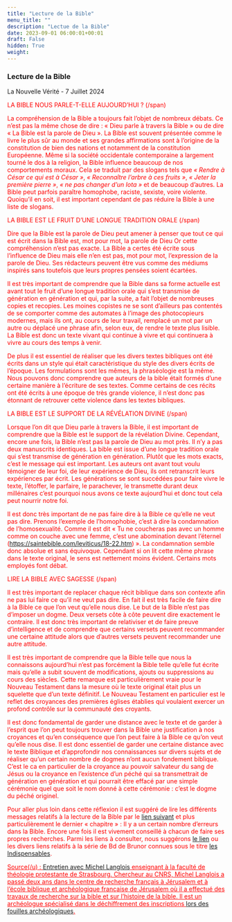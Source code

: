 ```yaml
---
title: "Lecture de la Bible"
menu_title: ""
description: "Lectue de la Bible"
date: 2023-09-01 06:00:01+00:01
draft: False
hidden: True
weight:
---
```

### Lecture de la Bible

La  Nouvelle Vérité - 7 Juillet 2024

<span style="color:red">
LA BIBLE NOUS PARLE-T-ELLE AUJOURD’HUI ?
(/span)

La compréhension de la Bible a toujours fait l’objet de nombreux débats. Ce n’est pas la même chose de dire : « Dieu parle à travers la Bible » ou de dire « La Bible est la parole de Dieu ». La Bible est souvent présentée comme le livre le plus sûr au monde et ses grandes affirmations sont à l’origine de la constitution de bien des nations et notamment de la constitution Européenne. Même si la société occidentale contemporaine a largement tourné le dos à la religion, la Bible influence beaucoup de nos comportements moraux. Cela se traduit par des slogans tels que *« Rendre à César ce qui est à César »*, *« Reconnaître l’arbre à ces fruits »*, *« Jeter la première pierre »*, *« ne pas changer d’un Iota »* et de beaucoup d’autres. La Bible peut parfois paraître homophobe, raciste, sexiste, voire violente. Quoiqu’il en soit, il est important cependant de pas réduire la Bible à une liste de slogans.

<span style="color:red">
LA BIBLE EST LE FRUIT D’UNE LONGUE TRADITION ORALE
(/span)

Dire que la Bible est la parole de Dieu peut amener à penser que tout ce qui est écrit dans la Bible est, mot pour mot, la parole de Dieu Or cette compréhension n’est pas exacte. La Bible a certes été écrite sous l’influence de Dieu mais elle n’en est pas, mot pour mot, l’expression de la parole de Dieu. Ses rédacteurs peuvent être vus comme des médiums inspirés sans toutefois que leurs propres pensées soient écartées.

Il est très important de comprendre que la Bible dans sa forme actuelle est avant tout le fruit d’une longue tradition orale qui s’est transmise de génération en génération et qui, par la suite, a fait l’objet de nombreuses copies et recopies. Les moines copistes ne se sont d’ailleurs pas contentés de se comporter comme des automates à l’image des photocopieurs modernes, mais ils ont, au cours de leur travail, remplacé un mot par un autre ou déplacé une phrase afin, selon eux, de rendre le texte plus lisible. La Bible est donc un texte vivant qui continue à vivre et qui continuera à vivre au cours des temps à venir.

De plus il est essentiel de réaliser que les divers textes bibliques ont été écrits dans un style qui était caractéristique du style des divers écrits de l’époque. Les formulations sont les mêmes, la phraséologie est la même. Nous pouvons donc comprendre que auteurs de la bible était formés d’une certaine manière à l’écriture de ses textes. Comme certains de ces récits ont été écrits à une époque de très grande violence, il n’est donc pas étonnant de retrouver cette violence dans les textes bibliques.

<span style="color:red">
LA BIBLE EST LE SUPPORT DE LA RÉVÉLATION DIVINE
(/span)

Lorsque l’on dit que Dieu parle à travers la Bible, il est important de comprendre que la Bible est le support de la révélation Divine. Cependant, encore une fois, la Bible n’est pas la parole de Dieu au mot près. Il n’y a pas deux manuscrits identiques. La bible est issue d’une longue tradition orale qui s’est transmise de génération en génération. Plutôt que les mots exacts, c’est le message qui est important. Les auteurs ont avant tout voulu témoigner de leur foi, de leur expérience de Dieu, ils ont retranscrit leurs expériences par écrit. Les générations se sont succédées pour faire vivre le texte, l’étoffer, le parfaire, le parachever, le transmette durant deux millénaires c’est pourquoi nous avons ce texte aujourd’hui et donc tout cela peut nourrir notre foi.

Il est donc très important de ne pas faire dire à la Bible ce qu’elle ne veut pas dire. Prenons l’exemple de l’homophobie, c’est à dire la condamnation de l’homosexualité. Comme il est dit « Tu ne coucheras pas avec un homme comme on couche avec une femme, c’est une abomination devant l’éternel (https://saintebible.com/leviticus/18-22.htm) ». La condamnation semble donc absolue et sans équivoque. Cependant si on lit cette même phrase dans le texte original, le sens est nettement moins évident. Certains mots employés font débat.

<span style="color:red">
LIRE LA BIBLE AVEC SAGESSE
(/span)

Il est très important de replacer chaque récit biblique dans son contexte afin ne pas lui faire ce qu’il ne veut pas dire. En fait il est très facile de faire dire à la Bible ce que l’on veut qu’elle nous dise. Le but de la Bible n’est pas d’imposer un dogme. Deux versets côte à côte peuvent dire exactement le contraire. Il est donc très important de relativiser et de faire preuve d’intelligence et de comprendre que certains versets peuvent recommander une certaine attitude alors que d’autres versets peuvent recommander une autre attitude.

Il est très important de comprendre que la Bible telle que nous la connaissons aujourd’hui n’est pas forcément la Bible telle qu’elle fut écrite mais qu’elle a subit souvent de modifications, ajouts ou suppressions au cours des siècles. Cette remarque est particulièrement vraie pour le Nouveau Testament dans la mesure où le texte original était plus un squelette que d’un texte définitif. Le Nouveau Testament en particulier est le reflet des croyances des premières églises établies qui voulaient exercer un profond contrôle sur la communauté des croyants.

Il est donc fondamental de garder une distance avec le texte et de garder à l’esprit que l’on peut toujours trouver dans la Bible une justification à nos croyances et qu’en conséquence que l’on peut faire à la Bible ce qu’on veut qu’elle nous dise. Il est donc essentiel de garder une certaine distance avec le texte Biblique et d’approfondir nos connaissances sur divers sujets et de réaliser qu’un certain nombre de dogmes n’ont aucun fondement biblique. C’est le ca en particulier de la croyance au pouvoir salvateur du sang de Jésus ou la croyance en l’existence d’un péché qui sa transmettrait de génération en génération et qui pourrait être effacé par une simple cérémonie quel que soit le nom donné à cette cérémonie : c’est le dogme du péché originel.

Pour aller plus loin dans cette réflexion il est suggéré de lire les différents messages relatifs à la lecture de la Bible par  le [lien suivant](/5-fr-the-key-points-of-jesus-messages/) et plus particulièrement le dernier « chapitre » : Il y a un certain nombre d’erreurs dans la Bible. Encore une fois il est vivement conseillé à chacun de faire ses propres recherches. Parmi les liens à consulter, nous suggérons [le lien](https://www.bible-notes.org/article-1238-ecouter-et-comprendre-la-parole-de-dieu.html) ou les divers liens relatifs à la série de Bd de Brunor connues sous le titre [les Indispensables](http://www.brunor.fr/PAGES/Pages_Chroniques/02-Chronique.html).

<u>Source(/u) : [Entretien avec Michel Langlois](https://michaellanglois.fr/bio/) enseignant à la faculté de théologie protestante de Strasbourg. Chercheur au CNRS, Michel Langlois a passé deux ans dans le centre de recherche français à Jérusalem et à l’école biblique et archéologique française de Jérusalem où il a effectué des travaux de recherche sur la bible et sur l’histoire de la bible. Il est un archéologue spécialisé dans le déchiffrement des inscriptions [lors des fouilles archéologiques](https://www.youtube.com/watch?v=AQa5_zNm4v4).

